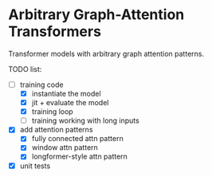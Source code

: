 # Arbitrary Graph-Attention Transformers

Transformer models with arbitrary graph attention patterns.

TODO list:
 * [ ] training code
   * [x] instantiate the model
   * [x] jit + evaluate the model
   * [x] training loop
   * [ ] training working with long inputs
 * [x] add attention patterns
   * [x] fully connected attn pattern
   * [x] window attn pattern
   * [x] longformer-style attn pattern
 * [x] unit tests 
